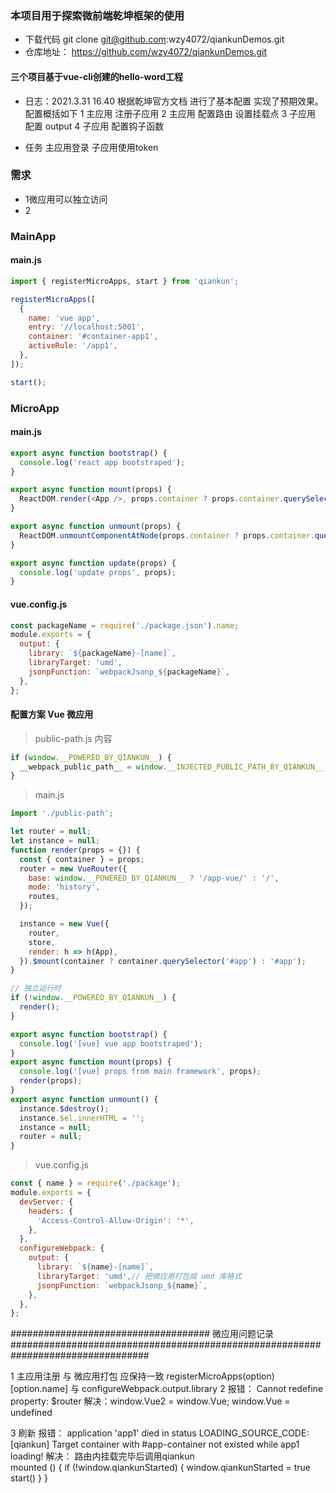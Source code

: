 ### 本项目用于探索微前端乾坤框架的使用

- 下载代码 git clone  git@github.com:wzy4072/qiankunDemos.git
- 仓库地址： https://github.com/wzy4072/qiankunDemos.git


#### 三个项目基于vue-cli创建的hello-word工程

- 日志：2021.3.31 16.40 
根据乾坤官方文档 进行了基本配置 实现了预期效果。
配置概括如下
1 主应用 注册子应用
2 主应用 配置路由 设置挂载点
3 子应用 配置 output
4 子应用 配置钩子函数


- 任务 主应用登录 子应用使用token


### 需求
- 1微应用可以独立访问
- 2

### MainApp

#### main.js
```js
import { registerMicroApps, start } from 'qiankun';

registerMicroApps([
  {
    name: 'vue app',
    entry: '//localhost:5001',
    container: '#container-app1',
    activeRule: '/app1',
  },
]);

start();

```

### MicroApp


#### main.js

```js
export async function bootstrap() {
  console.log('react app bootstraped');
}

export async function mount(props) {
  ReactDOM.render(<App />, props.container ? props.container.querySelector('#root') : document.getElementById('root'));
}

export async function unmount(props) {
  ReactDOM.unmountComponentAtNode(props.container ? props.container.querySelector('#root') : document.getElementById('root'));
}

export async function update(props) {
  console.log('update props', props);
}
```

#### vue.config.js

```js
const packageName = require('./package.json').name;
module.exports = {
  output: {
    library: `${packageName}-[name]`,
    libraryTarget: 'umd',
    jsonpFunction: `webpackJsonp_${packageName}`,
  },
};
```


#### 配置方案 Vue 微应用
> public-path.js 内容
```js
if (window.__POWERED_BY_QIANKUN__) {
  __webpack_public_path__ = window.__INJECTED_PUBLIC_PATH_BY_QIANKUN__;
}
```
> main.js
```js
import './public-path';

let router = null;
let instance = null;
function render(props = {}) {
  const { container } = props;
  router = new VueRouter({
    base: window.__POWERED_BY_QIANKUN__ ? '/app-vue/' : '/',
    mode: 'history',
    routes,
  });

  instance = new Vue({
    router,
    store,
    render: h => h(App),
  }).$mount(container ? container.querySelector('#app') : '#app');
}

// 独立运行时
if (!window.__POWERED_BY_QIANKUN__) {
  render();
}

export async function bootstrap() {
  console.log('[vue] vue app bootstraped');
}
export async function mount(props) {
  console.log('[vue] props from main framework', props);
  render(props);
}
export async function unmount() {
  instance.$destroy();
  instance.$el.innerHTML = '';
  instance = null;
  router = null;
}

```

> vue.config.js

```js
const { name } = require('./package');
module.exports = {
  devServer: {
    headers: {
      'Access-Control-Allow-Origin': '*',
    },
  },
  configureWebpack: {
    output: {
      library: `${name}-[name]`,
      libraryTarget: 'umd',// 把微应用打包成 umd 库格式
      jsonpFunction: `webpackJsonp_${name}`,
    },
  },
};
```

#################################### 微应用问题记录 #################################################################################


1 主应用注册 与 微应用打包 应保持一致 registerMicroApps(option)[option.name] 与  configureWebpack.output.library 
2 
报错： Cannot redefine property: $router
解决：window.Vue2 = window.Vue; window.Vue = undefined

3 刷新
报错： application 'app1' died in status LOADING_SOURCE_CODE: [qiankun] Target container with #app-container not existed while app1 loading!
解决： 路由内挂载完毕后调用qiankun  
 mounted () {
        if (!window.qiankunStarted) {
            window.qiankunStarted = true
            start()
        }
}




